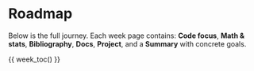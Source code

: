 # Roadmap

Below is the full journey. Each week page contains: **Code focus**, **Math & stats**, **Bibliography**, **Docs**, **Project**, and a **Summary** with concrete goals.

{{ week_toc() }}